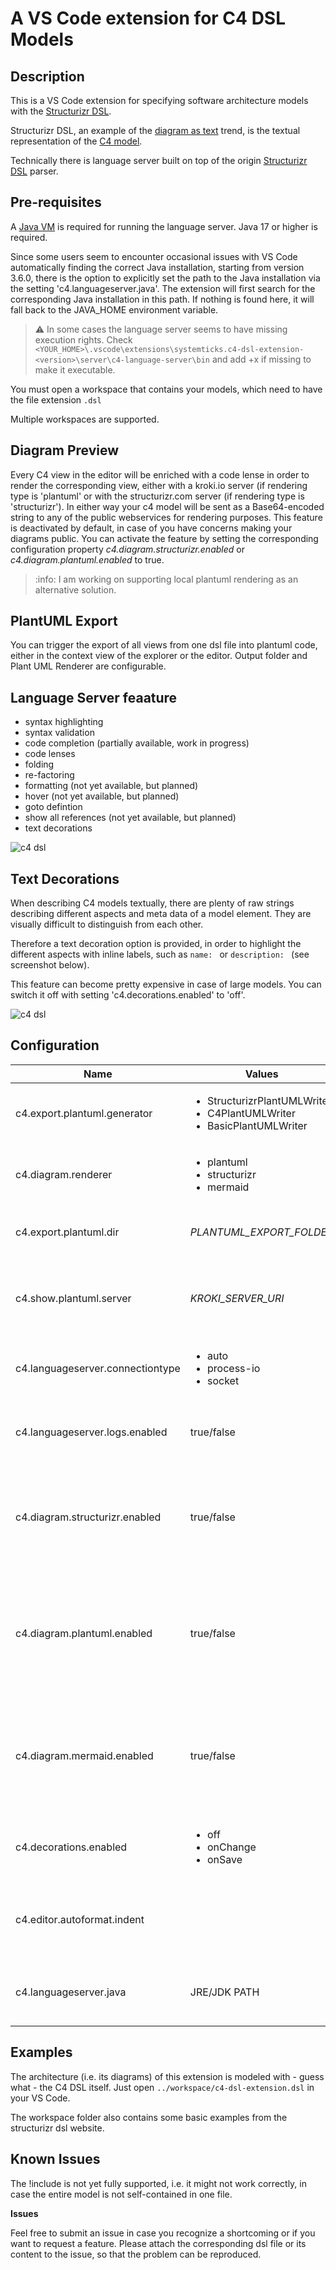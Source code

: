 # A VS Code extension for C4 DSL Models

## Description

This is a VS Code extension for specifying software architecture models with the [Structurizr DSL](https://github.com/structurizr/dsl).

Structurizr DSL, an example of the [diagram as text](https://structurizr.com/help/text) trend, is the textual representation of the [C4 model](https://c4model.com/).

Technically there is language server built on top of the origin [Structurizr DSL](https://github.com/structurizr/dsl) parser.

## Pre-requisites

A [Java VM](http://java.com/en/download/) is required for running the language server. Java 17 or higher is required.

Since some users seem to encounter occasional issues with VS Code automatically finding the correct Java installation, starting from version 3.6.0, there is the option to explicitly set the path to the Java installation via the setting 'c4.languageserver.java'. The extension will first search for the corresponding Java installation in this path. If nothing is found here, it will fall back to the JAVA_HOME environment variable.

> :warning: In some cases the language server seems to have missing execution rights. Check `<YOUR_HOME>\.vscode\extensions\systemticks.c4-dsl-extension-<version>\server\c4-language-server\bin` and add +x if missing to make it executable.

You must open a workspace that contains your models, which need to have the file extension `.dsl`

Multiple workspaces are supported.

## Diagram Preview

Every C4 view in the editor will be enriched with a code lense in order to render the corresponding view, either with a kroki.io server (if rendering type is 'plantuml' or with the structurizr.com server (if rendering type is 'structurizr'). In either way your c4 model will be sent as a Base64-encoded string to any of the public webservices for rendering purposes. This feature is deactivated by default, in case of you have concerns making your diagrams public.
You can activate the feature by setting the corresponding configuration property _c4.diagram.structurizr.enabled_ or _c4.diagram.plantuml.enabled_ to true.

> :info: I am working on supporting local plantuml rendering as an alternative solution.

## PlantUML Export

You can trigger the export of all views from one dsl file into plantuml code, either in the context view of the explorer or the editor.
Output folder and Plant UML Renderer are configurable.

## Language Server feaature

- syntax highlighting
- syntax validation
- code completion (partially available, work in progress)
- code lenses
- folding
- re-factoring
- formatting (not yet available, but planned)
- hover (not yet available, but planned)
- goto defintion
- show all references (not yet available, but planned)
- text decorations

![c4 dsl](https://gitlab.com/systemticks/c4-grammar/-/raw/master/extension/images/c4dsl-screenshot-1.png)

## Text Decorations

When describing C4 models textually, there are plenty of raw strings describing different aspects and meta data of a model element. They are visually difficult to distinguish from each other.

Therefore a text decoration option is provided, in order to highlight the different aspects with inline labels, such as `name: ` or `description: ` (see screenshot below).

This feature can become pretty expensive in case of large models. You can switch it off with setting 'c4.decorations.enabled' to 'off'.

![c4 dsl](https://gitlab.com/systemticks/c4-grammar/-/raw/master/extension/images/c4dsl-text-decoration.png)

## Configuration

| Name                             | Values                                                                                           | Default                   | Description                                                                                                                                                                                                            |
| -------------------------------- | ------------------------------------------------------------------------------------------------ | ------------------------- | ---------------------------------------------------------------------------------------------------------------------------------------------------------------------------------------------------------------------- |
| c4.export.plantuml.generator     | <ul><li>StructurizrPlantUMLWriter</li><li>C4PlantUMLWriter</li><li>BasicPlantUMLWriter</li></ul> | StructurizrPlantUMLWriter | The flavor of the generated Plant UML                                                                                                                                                                                  |
| c4.diagram.renderer              | <ul><li>plantuml</li><li>structurizr</li><li>mermaid</li></ul>                                   | plantuml                  | Detmerines which inline renderer (at the code lenses) is used for displaying views                                                                                                                                     |
| c4.export.plantuml.dir           | <i>PLANTUML_EXPORT_FOLDER</i>                                                                    | ./export                  | The folder for the exported plantuml files. Can be relative or absolute                                                                                                                                                |
| c4.show.plantuml.server          | <i>KROKI_SERVER_URI</i>                                                                          | https://kroki.io          | The server where the kroki diagram rendering service is hosted. Is used when 'plantuml' is selected as renderer (see c4.diagram.renderer)                                                                              |
| c4.languageserver.connectiontype | <ul><li>auto</li><li>process-io</li><li>socket</li></ul>                                         | auto                      | Determines how language client and language server are connected                                                                                                                                                       |
| c4.languageserver.logs.enabled   | true/false                                                                                       | false                     | If enabled language server logs are written to the current workspace folder (c4-language-server.log).                                                                                                                  |
| c4.diagram.structurizr.enabled   | true/false                                                                                       | false                     | If enabled you agree that the workspace of your c4 model will be sent as a Bae64 encoded string to https://structurizr.com for rendering purposes. Do not enable, if you have concerns                                 |
| c4.diagram.plantuml.enabled      | true/false                                                                                       | false                     | If enabled you agree that the view of your c4 model will be sent as a Base64 encoded PlantUML string to the server specified in 'c4.show.plantuml.server' for rendering purposes. Do not enable, if you have concerns. |
| c4.diagram.mermaid.enabled       | true/false                                                                                       | false                     | If enabled you agree that the view of your c4 model will be sent as a Base64 encoded PlantUML string to https://mermaid.ink for rendering purposes. Do not enable, if you have concerns.                               |
| c4.decorations.enabled           | <ul><li>off</li><li>onChange</li><li>onSave</li></ul>                                            | onChange                  | Text decorations can take place when editing (onChange) or when file is saved (onSave). It can also be switched off.                                                                                                   |
| c4.editor.autoformat.indent     | | 4 | The number of spaces per indentation, when executing format document. (The origin structurizr dsl formatter is using 4 spaces) |
| c4.languageserver.java  | JRE/JDK PATH | | Java Path (JDK or JRE) for executing c4 language server. If set, this setting is prefered over OS path setting |
 
## Examples

The architecture (i.e. its diagrams) of this extension is modeled with - guess what - the C4 DSL itself.
Just open `../workspace/c4-dsl-extension.dsl` in your VS Code.

The workspace folder also contains some basic examples from the structurizr dsl website.

## Known Issues

The !include is not yet fully supported, i.e. it might not work correctly, in case the entire model is not self-contained in one file.

**Issues**

Feel free to submit an issue in case you recognize a shortcoming or if you want to request a feature.
Please attach the corresponding dsl file or its content to the issue, so that the problem can be reproduced.
